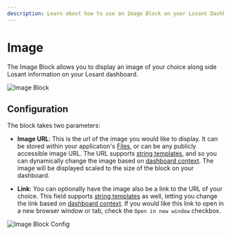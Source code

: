 ```yaml
---
description: Learn about how to use an Image Block on your Losant Dashboard
---
```


# Image

The Image Block allows you to display an image of your choice along side Losant information on your Losant dashboard.

![Image Block](/images/dashboards/image-block-example.png "Image Block")

## Configuration

The block takes two parameters:

* **Image URL**: This is the url of the image you would like to display. It can be stored within your application's [Files](/applications/files/), or can be any publicly accessible image URL. The URL supports [string templates](/workflows/accessing-payload-data/#string-templates), and so you can dynamically change the image based on [dashboard context](/dashboards/context-variables/). The image will be displayed scaled to the size of the block on your dashboard.

* **Link**: You can optionally have the image also be a link to the URL of your choice. This field supports [string templates](/workflows/accessing-payload-data/#string-templates) as well, letting you change the link based on [dashboard context](/dashboards/context-variables/). If you would like this link to open in a new browser window or tab, check the `Open in new window` checkbox.

![Image Block Config](/images/dashboards/image-block-config.png "Image Block Config")